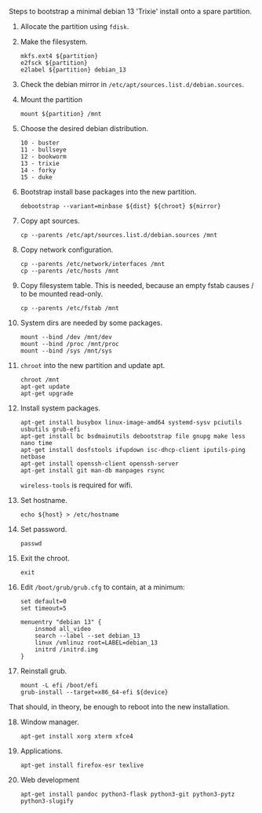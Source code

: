Steps to bootstrap a minimal debian 13 'Trixie' install onto a spare partition.

1. Allocate the partition using `fdisk`.
2. Make the filesystem.

    ```
    mkfs.ext4 ${partition}
    e2fsck ${partition}
    e2label ${partition} debian_13
    ```

3. Check the debian mirror in `/etc/apt/sources.list.d/debian.sources`.
4. Mount the partition

    ```
    mount ${partition} /mnt
    ```

5. Choose the desired debian distribution.

    ```
    10 - buster
    11 - bullseye
    12 - bookworm
    13 - trixie
    14 - forky
    15 - duke
    ```

6. Bootstrap install base packages into the new partition.

    ```
    debootstrap --variant=minbase ${dist} ${chroot} ${mirror}
    ```

7. Copy apt sources.

    ```
    cp --parents /etc/apt/sources.list.d/debian.sources /mnt
    ```

8. Copy network configuration.

    ```
    cp --parents /etc/network/interfaces /mnt
    cp --parents /etc/hosts /mnt
    ```

9. Copy filesystem table. This is needed, because an empty fstab causes /
to be mounted read-only.

    ```
    cp --parents /etc/fstab /mnt
    ```

10. System dirs are needed by some packages.

    ```
    mount --bind /dev /mnt/dev
    mount --bind /proc /mnt/proc
    mount --bind /sys /mnt/sys
    ```

11. `chroot` into the new partition and update apt.

    ```
    chroot /mnt
    apt-get update
    apt-get upgrade
    ```

12. Install system packages.

    ```
    apt-get install busybox linux-image-amd64 systemd-sysv pciutils usbutils grub-efi
    apt-get install bc bsdmainutils debootstrap file gnupg make less nano time
    apt-get install dosfstools ifupdown isc-dhcp-client iputils-ping netbase
    apt-get install openssh-client openssh-server
    apt-get install git man-db manpages rsync
    ```

    `wireless-tools` is required for wifi. 

13. Set hostname.

    ```
    echo ${host} > /etc/hostname
    ```

14. Set password.

    ```
    passwd
    ```

15. Exit the chroot.

    ```
    exit
    ```

16. Edit `/boot/grub/grub.cfg` to contain, at a minimum:

    ```
    set default=0
    set timeout=5

    menuentry "debian 13" {
        insmod all_video
        search --label --set debian_13
        linux /vmlinuz root=LABEL=debian_13
        initrd /initrd.img
    }
    ```

17. Reinstall grub.

    ```
    mount -L efi /boot/efi
    grub-install --target=x86_64-efi ${device}
    ```

That should, in theory, be enough to reboot into the new installation.

18. Window manager.

    ```
    apt-get install xorg xterm xfce4
    ```

19. Applications.

    ```
    apt-get install firefox-esr texlive
    ```

20. Web development

    ```
    apt-get install pandoc python3-flask python3-git python3-pytz python3-slugify
    ```
 

